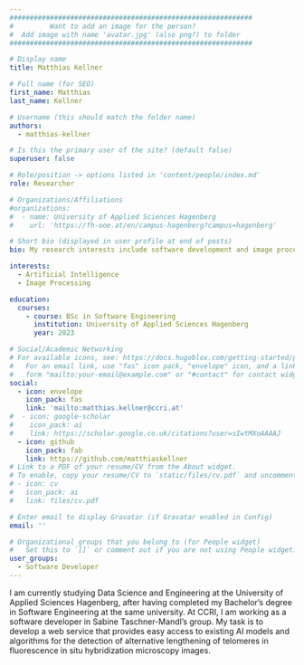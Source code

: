 ```yaml
---
############################################################
#         Want to add an image for the person?
#  Add image with name 'avatar.jpg' (also png?) to folder
############################################################

# Display name
title: Matthias Kellner

# Full name (for SEO)
first_name: Matthias
last_name: Kellner

# Username (this should match the folder name)
authors:
  - matthias-kellner

# Is this the primary user of the site? (default false)
superuser: false

# Role/position -> options listed in 'content/people/index.md'
role: Researcher

# Organizations/Affiliations
#organizations:
#  - name: University of Applied Sciences Hagenberg
#    url: 'https://fh-ooe.at/en/campus-hagenberg?campus=hagenberg'

# Short bio (displayed in user profile at end of posts)
bio: My research interests include software development and image processing.

interests:
  - Artificial Intelligence
  - Image Processing

education:
  courses:
    - course: BSc in Software Engineering
      institution: University of Applied Sciences Hagenberg
      year: 2023

# Social/Academic Networking
# For available icons, see: https://docs.hugoblox.com/getting-started/page-builder/#icons
#   For an email link, use "fas" icon pack, "envelope" icon, and a link in the
#   form "mailto:your-email@example.com" or "#contact" for contact widget.
social:
  - icon: envelope
    icon_pack: fas
    link: 'mailto:matthias.kellner@ccri.at'
#  - icon: google-scholar
#    icon_pack: ai
#    link: https://scholar.google.co.uk/citations?user=sIwtMXoAAAAJ
  - icon: github
    icon_pack: fab
    link: https://github.com/matthiaskellner
# Link to a PDF of your resume/CV from the About widget.
# To enable, copy your resume/CV to `static/files/cv.pdf` and uncomment the lines below.
# - icon: cv
#   icon_pack: ai
#   link: files/cv.pdf

# Enter email to display Gravatar (if Gravatar enabled in Config)
email: ''

# Organizational groups that you belong to (for People widget)
#   Set this to `[]` or comment out if you are not using People widget.
user_groups:
  - Software Developer
---
```


I am currently studying Data Science and Engineering at the University of Applied Sciences Hagenberg, after having completed my Bachelor’s degree in Software Engineering at the same university. At CCRI, I am working as a software developer in Sabine Taschner-Mandl’s group. My task is to develop a web service that provides easy access to existing AI models and algorithms for the detection of alternative lengthening of telomeres in fluorescence in situ hybridization microscopy images.

